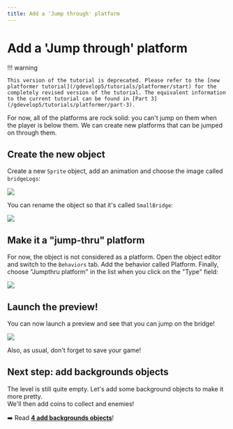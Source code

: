 ```yaml
---
title: Add a 'Jump through' platform
---
```

# Add a 'Jump through' platform

!!! warning

    This version of the tutorial is deprecated. Please refer to the [new platformer tutorial](/gdevelop5/tutorials/platformer/start) for the completely revised version of the tutorial. The equivalent information to the current tutorial can be found in [Part 3](/gdevelop5/tutorials/platformer/part-3).

For now, all of the platforms are rock solid: you can't jump on them when the player is below them. We can create new platforms that can be jumped on through them.

## Create the new object

Create a new `Sprite` object, add an animation and choose the image called `bridgeLogs`:

![](/gdevelop5/tutorials/platform-game/screen_shot_2017-09-26_at_22.40.34.png)

You can rename the object so that it's called `SmallBridge`: 

![](/gdevelop5/tutorials/platform-game/screen_shot_2017-09-26_at_22.42.01.png)

## Make it a "jump-thru" platform

For now, the object is not considered as a platform. Open the object editor and switch to the `Behaviors` tab. Add the behavior called Platform. Finally, choose "Jumpthru platform" in the list when you click on the "Type" field:

![](/gdevelop5/tutorials/platform-game/screen_shot_2017-09-26_at_22.44.30.png)

## Launch the preview!

You can now launch a preview and see that you can jump on the bridge!

![](/gdevelop5/tutorials/platform-game/jumpthru.gif)

Also, as usual, don't forget to save your game!

## Next step: add backgrounds objects

The level is still quite empty. Let's add some background objects to make it more pretty.  
We'll then add coins to collect and enemies!

➡️ Read **[4 add backgrounds objects](/gdevelop5/tutorials/platform-game/4-add-backgrounds-objects)**! 